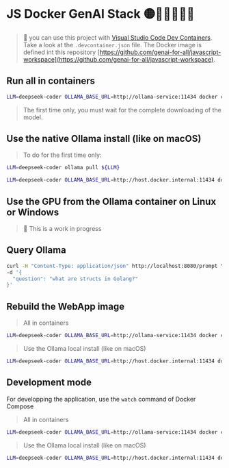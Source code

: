 # JS Docker GenAI Stack 🟡🐳🤖🦜🔗🦙

> 👋 you can use this project with [Visual Studio Code Dev Containers](https://code.visualstudio.com/docs/devcontainers/containers). Take a look at the `.devcontainer.json` file. The Docker image is defined int this repository [https://github.com/genai-for-all/javascript-workspace](https://github.com/genai-for-all/javascript-workspace).

## Run all in containers

```bash
LLM=deepseek-coder OLLAMA_BASE_URL=http://ollama-service:11434 docker compose --profile container up
```
> The first time only, you must wait for the complete downloading of the model.

## Use the native Ollama install (like on macOS)

> To do for the first time only:
```bash
LLM=deepseek-coder ollama pull ${LLM}
```

```bash
LLM=deepseek-coder OLLAMA_BASE_URL=http://host.docker.internal:11434 docker compose --profile webapp up
```

## Use the GPU from the Ollama container on Linux or Windows

> 🚧 This is a work in progress

## Query Ollama

```bash
curl -H "Content-Type: application/json" http://localhost:8080/prompt \
-d '{
  "question": "what are structs in Golang?"
}'
```

## Rebuild the WebApp image

> All in containers
```bash
LLM=deepseek-coder OLLAMA_BASE_URL=http://ollama-service:11434 docker compose --profile container up --build
```

> Use the Ollama local install (like on macOS)
```bash
LLM=deepseek-coder OLLAMA_BASE_URL=http://host.docker.internal:11434 docker compose --profile webapp up --build
```

## Development mode

For developping the application, use the `watch` command of Docker Compose

> All in containers
```bash
LLM=deepseek-coder OLLAMA_BASE_URL=http://ollama-service:11434 docker compose --profile container watch
```
> Use the Ollama local install (like on macOS)
```bash
LLM=deepseek-coder OLLAMA_BASE_URL=http://host.docker.internal:11434 docker compose --profile webapp watch
```
